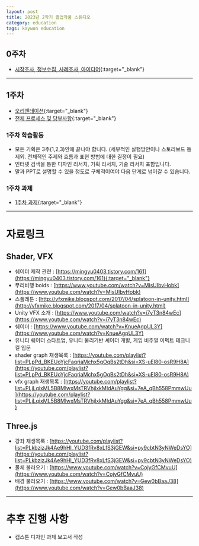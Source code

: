 ```yaml
---
layout: post
title: 2023년 2학기 졸업작품 스튜디오
category: education
tags: kaywon education
---
```


## 0주차

* [시장조사, 정보수집, 사례조사, 아이디어](/subpage/2023/09/05/graduation-week0.html){:target="_blank"}

---

## 1주차

* [오리엔테이션](/subpage/2023/09/05/graduation-week1.html){:target="_blank"}
* [전체 프로세스 및 당부사항](/subpage/2023/09/05/graduation-week1-1.html){:target="_blank"}

### 1주차 학습활동
* 모든 기획은 3주(1,2,3)안에 끝나야 합니다. (세부적인 실행방안이나 스토리보드 등 제외. 전체적인 주제와 흐름과 표현 방법에 대한 결정이 필요)
* 인터넷 검색을 통한 디자인 리서치, 기획 리서치, 기술 리서치 포함입니다.
* 말과 PPT로 설명할 수 있을 정도로 구체적이여야 다음 단계로 넘어갈 수 있습니다.

### 1주차 과제
* [1주차 과제](/subpage/2023/09/05/graduation-week1-2.html){:target="_blank"}

---

# 자료링크
## Shader, VFX
* 쉐이더 제작 관련 : [https://mingyu0403.tistory.com/161](https://mingyu0403.tistory.com/161){:target="_blank"}
* 무리비행 boids : [https://www.youtube.com/watch?v=MisUIbvHobk](https://www.youtube.com/watch?v=MisUIbvHobk)
* 스플레툰 : [http://vfxmike.blogspot.com/2017/04/splatoon-in-unity.html](http://vfxmike.blogspot.com/2017/04/splatoon-in-unity.html)
* Unity VFX 소개 : [https://www.youtube.com/watch?v=i7yT3n84wEc](https://www.youtube.com/watch?v=i7yT3n84wEc)
* 쉐이더 : [https://www.youtube.com/watch?v=KnueAgpUL3Y](https://www.youtube.com/watch?v=KnueAgpUL3Y)
* 유니티 쉐이더 스타트업, 유니티 물리기반 셰이더 개발, 게임 비주얼 이펙트 테크니컬 입문
* shader graph 재생목록 : [https://youtube.com/playlist?list=PLpPd_BKEUoYjcFaqriaMchx5gOqBs2tDh&si=XS-uEl80-osR9H8A](https://youtube.com/playlist?list=PLpPd_BKEUoYjcFaqriaMchx5gOqBs2tDh&si=XS-uEl80-osR9H8A)
* vfx graph 재생목록 : [https://youtube.com/playlist?list=PLjLqixML5B8MlwxMsTRVhjlxkMIdAuYgg&si=7eA_qBh558PmmwUu](https://youtube.com/playlist?list=PLjLqixML5B8MlwxMsTRVhjlxkMIdAuYgg&si=7eA_qBh558PmmwUu)

## Three.js
* 강좌 재생목록 : [https://youtube.com/playlist?list=PLkbzizJk4Ae9hHI_YUD3fRv8xLfS3jGEW&si=py9cbtN3yNWeDsYO](https://youtube.com/playlist?list=PLkbzizJk4Ae9hHI_YUD3fRv8xLfS3jGEW&si=py9cbtN3yNWeDsYO)
* 물체 불러오기 : [https://www.youtube.com/watch?v=CojyGfCMvuU](https://www.youtube.com/watch?v=CojyGfCMvuU)
* 배경 불러오기 : [https://www.youtube.com/watch?v=Gew0bBaaJ38](https://www.youtube.com/watch?v=Gew0bBaaJ38)

---

# 추후 진행 사항
* 캡스톤 디자인 과제 보고서 작성
